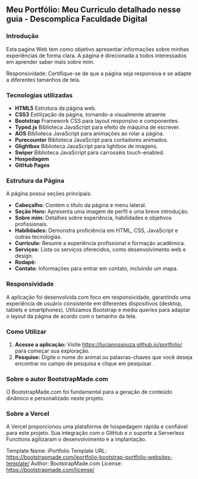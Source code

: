 ## Meu Portfólio: Meu Curriculo detalhado nesse guia - Descomplica Faculdade Digital

### Introdução
Esta pagina Web tem como objetivo apresentar informações sobre minhas experiências de forma clara. A página é direcionada a todos interessados em aprender saber mais sobre mim.

Responsividade: Certifique-se de que a página seja responsiva e se adapte a diferentes tamanhos de tela.

### Tecnologias utilizadas
* **HTML5** Estrutura da página web.
* **CSS3** Estilização da página, tornando-a visualmente atraente
* **Bootstrap** Framework CSS para layout responsivo e componentes.
* **Typed.js** Biblioteca JavaScript para efeito de máquina de escrever.
* **AOS** Biblioteca JavaScript para animações ao rolar a página.
* **Purecounter** Biblioteca JavaScript para contadores animados.
* **Glightbox** Biblioteca JavaScript para lightbox de imagens.
* **Swiper** Biblioteca JavaScript para carrosséis touch-enabled.
* **Hospedagem** 
* **GitHub Pages**

### Estrutura da Página
A página possui seções principais:
* **Cabeçalho:** Contém o título da página e menu lateral.
* **Seção Hero:** Apresenta uma imagem de perfil e uma breve introdução.
* **Sobre mim:** Detalhes sobre experiência, habilidades e objetivos profissionais.
* **Habilidades:** Demonstra proficiência em HTML, CSS, JavaScript e outras tecnologias.
* **Currículo:** Resume a experiência profissional e formação acadêmica.
* **Serviços:** Lista os serviços oferecidos, como desenvolvimento web e design.
* **Rodapé:**
* **Contato:** Informações para entrar em contato, incluindo um mapa.

### Responsividade
A aplicação foi desenvolvida com foco em responsividade, garantindo uma experiência de usuário consistente em diferentes dispositivos (desktop, tablets e smartphones). Utilizamos Bootstrap e media queries para adaptar o layout da página de acordo com o tamanho da tela.

### Como Utilizar
1. **Acesse a aplicação:** Visite https://lucianossouza.github.io/portfolio/ para começar sua exploração.
2. **Pesquise:** Digite o nome do animal ou palavras-chaves que você deseja encontrar no campo de pesquisa e clique em pesquisar.

### Sobre o autor BootstrapMade.com
O BootstrapMade.com foi fundamental para a geração de conteúdo dinâmico e personalizado neste projeto.

### Sobre a Vercel
A Vercel proporcionou uma plataforma de hospedagem rápida e confiável para este projeto. Sua integração com o GitHub e o suporte a Serverless Functions agilizaram o desenvolvimento e a implantação.


Template Name: iPortfolio
Template URL: https://bootstrapmade.com/iportfolio-bootstrap-portfolio-websites-template/
Author: BootstrapMade.com
License: https://bootstrapmade.com/license/
